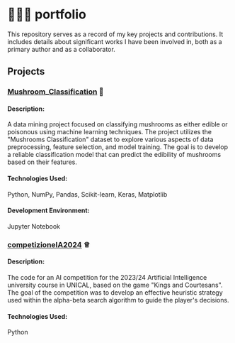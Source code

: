 # 👨🏻‍💻 portfolio 
This repository serves as a record of my key projects and contributions. It includes details about significant works I have been involved in, both as a primary author and as a collaborator. 

## Projects
### [Mushroom_Classification](https://github.com/VincenzoPresta/Mushroom_Classification) 🍄
#### Description:
A data mining project focused on classifying mushrooms as either edible or poisonous using machine learning techniques. The project utilizes the "Mushrooms Classification" dataset to explore various aspects of data preprocessing, feature selection, and model training.   The goal is to develop a reliable classification model that can predict the edibility of mushrooms based on their features.
#### Technologies Used: 
Python, NumPy, Pandas, Scikit-learn, Keras, Matplotlib
#### Development Environment:
Jupyter Notebook

### [competizioneIA2024](https://github.com/VincenzoPresta/competizioneIA2024) ♕
#### Description: 
The code for an AI competition for the 2023/24 Artificial Intelligence university course in UNICAL, based on the game "Kings and Courtesans". The goal of the competition was to develop an effective heuristic strategy used within the alpha-beta search algorithm to guide the player's decisions. 
#### Technologies Used: 
Python

